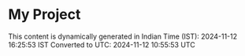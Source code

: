 # My Project

This content is dynamically generated in Indian Time (IST): 2024-11-12 16:25:53 IST
Converted to UTC: 2024-11-12 10:55:53 UTC
